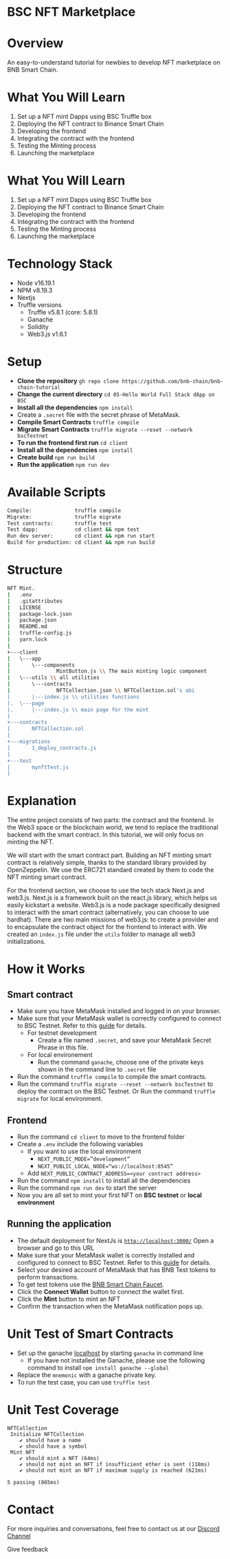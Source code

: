 # BSC NFT Marketplace

# Overview

An easy-to-understand tutorial for newbies to develop NFT marketplace on BNB Smart Chain.

# What You Will Learn

1. Set up a NFT mint Dapps using BSC Truffle box
2. Deploying the NFT contract to Binance Smart Chain
3. Developing the frontend
4. Integrating the contract with the frontend
5. Testing the Minting process
6. Launching the marketplace

# What You Will Learn

1. Set up a NFT mint Dapps using BSC Truffle box
2. Deploying the NFT contract to Binance Smart Chain
3. Developing the frontend
4. Integrating the contract with the frontend
5. Testing the Minting process
6. Launching the marketplace

# Technology Stack

- Node v16.19.1
- NPM v8.19.3
- Nextjs
- Truffle versions
    - Truffle v5.8.1 (core: 5.8.1)
    - Ganache
    - Solidity
    - Web3.js v1.6.1

# Setup

- **Clone the repository** `gh repo clone https://github.com/bnb-chain/bnb-chain-tutorial`
- **Change the current directory** `cd 05-Hello World Full Stack dApp on BSC`
- **Install all the dependencies** `npm install`
- Create a `.secret` file with the secret phrase of MetaMask.
- **Compile Smart Contracts** `truffle compile`
- **Migrate Smart Contracts** `truffle migrate --reset --network bscTestnet`
- **To run the frontend first run** `cd client`
- **Install all the dependencies** `npm install`
- **Create build** `npm run build`
- **Run the application** `npm run dev`

# Available Scripts

```bash
Compile:              truffle compile
Migrate:              truffle migrate
Test contracts:       truffle test
Test dapp:            cd client && npm test
Run dev server:       cd client && npm run start
Build for production: cd client && npm run build
```

# Structure

```bash
NFT Mint.
|   .env
|   .gitattributes
|   LICENSE
|   package-lock.json
|   package.json
|   README.md
|   truffle-config.js
|   yarn.lock
|            
+---client
|   \---app
|       \---components
|               MintButton.js \\ The main minting logic component
|   \---utils \\ all utilities
|       \---contracts       
|               NFTCollection.json \\ NFTCollection.sol's abi
|       |---index.js \\ utilities functions
|.  \---page
|.      |---index.js \\ main page for the mint
|
+---contracts
|       NFTCollection.sol
|       
+---migrations
|       1_deploy_contracts.js
|                    
+---test
|       mynftTest.js       
|
```

# Explanation

The entire project consists of two parts: the contract and the frontend. In the Web3 space or the blockchain world, we tend to replace the traditional backend with the smart contract. In this tutorial, we will only focus on minting the NFT.

We will start with the smart contract part. Building an NFT minting smart contract is relatively simple, thanks to the standard library provided by OpenZeppelin. We use the ERC721 standard created by them to code the NFT minting smart contract.

For the frontend section, we choose to use the tech stack Next.js and web3.js. Next.js is a framework built on the react.js library, which helps us easily kickstart a website. Web3.js is a node package specifically designed to interact with the smart contract (alternatively, you can choose to use hardhat). There are two main missions of web3.js: to create a provider and to encapsulate the contract object for the frontend to interact with. We created an `index.js` file under the `utils` folder to manage all web3 initializations. 

# How it Works

## Smart contract

- Make sure you have MetaMask installed and logged in on your browser.
- Make sure that your MetaMask wallet is correctly configured to connect to BSC Testnet. Refer to this [guide](https://academy.binance.com/en/articles/connecting-metamask-to-binance-smart-chain) for details.
    - For testnet development
        - Create a file named `.secret`, and save your MetaMask Secret Phrase in this file.
    - For local environement
        - Run the command `ganache`, choose one of the private keys shown in the command line to `.secret` file
- Run the command `truffle compile` to compile the smart contracts.
- Run the command `truffle migrate --reset --network bscTestnet` to deploy the contract on the BSC Testnet. Or Run the command `truffle migrate` for local environment.

## Frontend

- Run the command `cd client` to move to the frontend folder
- Create a `.env` include the following variables
    - If you want to use the local environment
        - `NEXT_PUBLIC_MODE=”development”`
        - `NEXT_PUBLIC_LOCAL_NODE=“ws://localhost:8545”`
    - Add `NEXT_PUBLIC_CONTRACT_ADDRESS=<your contract address>`
- Run the command `npm install` to install all the dependencies
- Run the command `npm run dev` to start the server
- Now you are all set to mint your first NFT on **BSC testnet** or **local environment**

## Running the application

- The default deployment for NextJs is [`http://localhost:3000/`](http://localhost:3000/) Open a browser and go to this URL
- Make sure that your MetaMask wallet is correctly installed and configured to connect to BSC Testnet. Refer to this [guide](https://academy.binance.com/en/articles/connecting-metamask-to-binance-smart-chain) for details.
- Select your desired account of MetaMask that has BNB Test tokens to perform transactions.
- To get test tokens use the [BNB Smart Chain Faucet](https://testnet.binance.org/faucet-smart).
- Click the **Connect Wallet** button to connect the wallet first.
- Click the **Mint** button to mint an NFT
- Confirm the transaction when the MetaMask notification pops up.

# Unit Test of Smart Contracts

- Set up the ganache [localhost](http://localhost) by starting `ganache` in command line
    - If you have not installed the Ganache, please use the following command to install `npm install ganache --global`
- Replace the `mnemonic` with a ganache private key.
- To run the test case, you can use `truffle test`

# Unit Test Coverage

```
NFTCollection
 Initialize NFTCollection
    ✔ should have a name
    ✔ should have a symbol
 Mint NFT
    ✔ should mint a NFT (64ms)
    ✔ should not mint an NFT if insufficient ether is sent (118ms)
    ✔ should not mint an NFT if maximum supply is reached (621ms)

5 passing (865ms)
```

# Contact

For more inquiries and conversations, feel free to contact us at our [Discord Channel](https://discord.com/channels/789402563035660308/912296662834241597)

Give feedback
